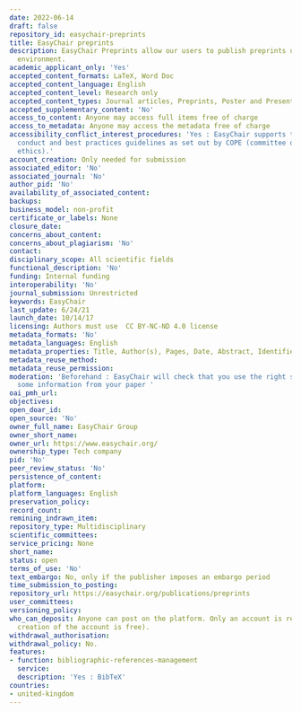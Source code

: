 ```yaml
---
date: 2022-06-14
draft: false
repository_id: easychair-preprints
title: EasyChair preprints
description: EasyChair Preprints allow our users to publish preprints using the EasyChair
  environment.
academic_applicant_only: 'Yes'
accepted_content_formats: LaTeX, Word Doc
accepted_content_language: English
accepted_content_level: Research only
accepted_content_types: Journal articles, Preprints, Poster and Presentations
accepted_supplementary_content: 'No'
access_to_content: Anyone may access full items free of charge
access_to_metadata: Anyone may access the metadata free of charge
accessibility_conflict_interest_procedures: 'Yes : EasyChair supports the code of
  conduct and best practices guidelines as set out by COPE (committee on publication
  ethics).'
account_creation: Only needed for submission
associated_editor: 'No'
associated_journal: 'No'
author_pid: 'No'
availability_of_associated_content:
backups:
business_model: non-profit
certificate_or_labels: None
closure_date:
concerns_about_content:
concerns_about_plagiarism: 'No'
contact:
disciplinary_scope: All scientific fields
functional_description: 'No'
funding: Internal funding
interoperability: 'No'
journal_submission: Unrestricted
keywords: EasyChair
last_update: 6/24/21
launch_date: 10/14/17
licensing: Authors must use  CC BY-NC-ND 4.0 license
metadata_formats: 'No'
metadata_languages: English
metadata_properties: Title, Author(s), Pages, Date, Abstract, Identifier, Keyphrases
metadata_reuse_method:
metadata_reuse_permission:
moderation: 'Beforehand : EasyChair will check that you use the right style, extract
  some information from your paper '
oai_pmh_url:
objectives:
open_doar_id:
open_source: 'No'
owner_full_name: EasyChair Group
owner_short_name:
owner_url: https://www.easychair.org/
ownership_type: Tech company
pid: 'No'
peer_review_status: 'No'
persistence_of_content:
platform:
platform_languages: English
preservation_policy:
record_count:
remining_indrawn_item:
repository_type: Multidisciplinary
scientific_committees:
service_pricing: None
short_name:
status: open
terms_of_use: 'No'
text_embargo: No, only if the publisher imposes an embargo period
time_submission_to_posting:
repository_url: https://easychair.org/publications/preprints
user_committees:
versioning_policy:
who_can_deposit: Anyone can post on the platform. Only an account is required ( The
  creation of the account is free).
withdrawal_authorisation:
withdrawal_policy: No.
features:
- function: bibliographic-references-management
  service:
  description: 'Yes : BibTeX'
countries:
- united-kingdom
---
```



